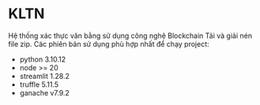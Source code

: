 # KLTN
Hệ thống xác thực văn bằng sử dụng công nghệ Blockchain
Tải và giải nén file zip.
Các phiên bản sử dụng phù hợp nhất để chạy project:
- python 3.10.12
- node >= 20
- streamlit 1.28.2
- truffle 5.11.5
- ganache v7.9.2
